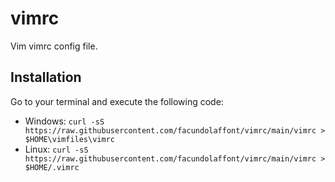 # vimrc

Vim vimrc config file.

## Installation

Go to your terminal and execute the following code:
+ Windows: `curl -sS https://raw.githubusercontent.com/facundolaffont/vimrc/main/vimrc > $HOME\vimfiles\vimrc`
+ Linux: `curl -sS https://raw.githubusercontent.com/facundolaffont/vimrc/main/vimrc > $HOME/.vimrc`
